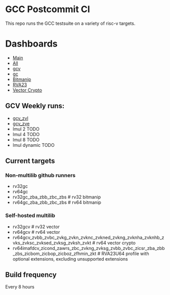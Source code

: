 # GCC Postcommit CI

This repo runs the GCC testsuite on a variety of risc-v targets.

# Dashboards
- [Main](https://patrick-rivos.github.io/gcc-postcommit-ci/)
- [All](https://patrick-rivos.github.io/gcc-postcommit-ci/all)
- [gcv](https://patrick-rivos.github.io/gcc-postcommit-ci/gcv)
- [gc](https://patrick-rivos.github.io/gcc-postcommit-ci/gc)
- [Bitmanip](https://patrick-rivos.github.io/gcc-postcommit-ci/bitmanip)
- [RVA23](https://patrick-rivos.github.io/gcc-postcommit-ci/rva23)
- [Vector Crypto](https://patrick-rivos.github.io/gcc-postcommit-ci/vector_crypto)

## GCV Weekly runs:
- [gcv_zvl](https://patrick-rivos.github.io/gcc-postcommit-ci/gcv_zvl)
- [gcv_zve](https://patrick-rivos.github.io/gcc-postcommit-ci/gcv_zve)
- lmul 2 TODO
- lmul 4 TODO
- lmul 8 TODO
- lmul dynamic TODO

## Current targets

### Non-multilib github runners
- rv32gc
- rv64gc
- rv32gc_zba_zbb_zbc_zbs # rv32 bitmanip
- rv64gc_zba_zbb_zbc_zbs # rv64 bitmanip

### Self-hosted multilib
- rv32gcv # rv32 vector
- rv64gcv # rv64 vector
- rv64gcv_zvbb_zvbc_zvkg_zvkn_zvknc_zvkned_zvkng_zvknha_zvknhb_zvks_zvksc_zvksed_zvksg_zvksh_zvkt # rv64 vector crypto
- rv64imafdcv_zicond_zawrs_zbc_zvkng_zvksg_zvbb_zvbc_zicsr_zba_zbb_zbs_zicbom_zicbop_zicboz_zfhmin_zkt # RVA23U64 profile with optional extensions, excluding unsupported extensions

## Build frequency
Every 8 hours
